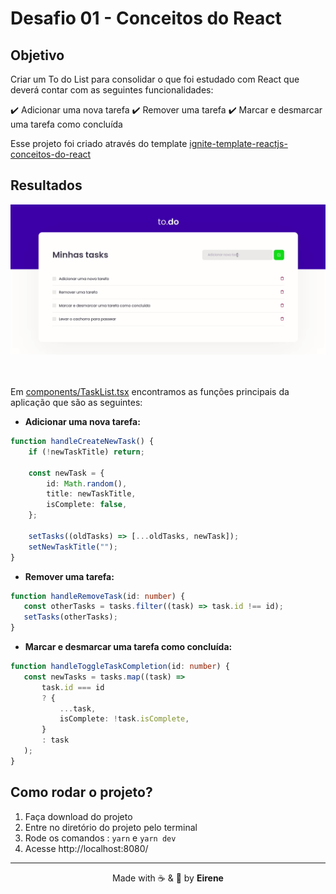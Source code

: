 # Desafio 01 - Conceitos do React

## Objetivo

Criar um To do List para consolidar o que foi estudado com React que deverá contar com as seguintes funcionalidades:

:heavy_check_mark: Adicionar uma nova tarefa
:heavy_check_mark: Remover uma tarefa
:heavy_check_mark: Marcar e desmarcar uma tarefa como concluída

Esse projeto foi criado através do template [ignite-template-reactjs-conceitos-do-react
](https://github.com/rocketseat-education/ignite-template-reactjs-conceitos-do-react)

## Resultados

<div align="center">
    <img src="assets/resultado.gif" width="900"/>
</div>
<br><br>

Em [components/TaskList.tsx]() encontramos as funções principais da aplicação que são as seguintes:
* **Adicionar uma nova tarefa:** 
``` typescript
function handleCreateNewTask() {
    if (!newTaskTitle) return;

    const newTask = {
        id: Math.random(),
        title: newTaskTitle,
        isComplete: false,
    };

    setTasks((oldTasks) => [...oldTasks, newTask]);
    setNewTaskTitle("");
}
```

* **Remover uma tarefa:**
 ``` typescript
function handleRemoveTask(id: number) {
    const otherTasks = tasks.filter((task) => task.id !== id);
    setTasks(otherTasks);
}
 ```

* **Marcar e desmarcar uma tarefa como concluída:** 
 ``` typescript
function handleToggleTaskCompletion(id: number) {
    const newTasks = tasks.map((task) =>
        task.id === id
        ? {
            ...task,
            isComplete: !task.isComplete,
        }
        : task
    );
}
 ```

## Como rodar o projeto?

1. Faça download do projeto
2. Entre no diretório do projeto pelo terminal
3. Rode os comandos : `yarn` e `yarn dev`
4. Acesse http://localhost:8080/ 

<hr>

<div align="center">
    Made with ☕ & &#128156; by <strong>Eirene</strong>
</div>








